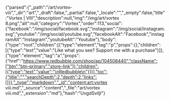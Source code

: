 {"parsed":{"_path":"/art/vortex-viii","_dir":"art","_draft":false,"_partial":false,"_locale":"","_empty":false,"title":"Vortex | VIII","description":null,"img":"/img/art/vortex  8.png","alt":null,"category":"Vortex","order":113,"social":{"facebook":"/img/social/facebook.svg","instagram":"/img/social/instagram.svg","youtube":"/img/social/youtube.svg","facebookAlt":"Facebook","instagramAlt":"Instagram","youtubeAlt":"Youtube"},"body":{"type":"root","children":[{"type":"element","tag":"p","props":{},"children":[{"type":"text","value":"Like what you see? Support me with a purchase"}]},{"type":"element","tag":"a","props":{"href":"https://www.redbubble.com/shop/ap/104508440","className":["btn","btn-primary","store-link"]},"children":[{"type":"text","value":"\nRedbubble\n"}]}],"toc":{"title":"","searchDepth":2,"depth":2,"links":[]}},"_type":"markdown","_id":"content:art:vortex viii.md","_source":"content","_file":"art/vortex viii.md","_extension":"md"},"hash":"UvgdSviljl"}